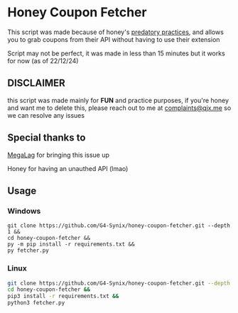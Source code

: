 # Honey Coupon Fetcher
This script was made because of honey's [predatory practices](https://www.youtube.com/watch?v=vc4yL3YTwWk), and allows you to grab coupons from their API without having to use their extension

Script may not be perfect, it was made in less than 15 minutes but it works for now (as of 22/12/24)

## DISCLAIMER
this script was made mainly for **FUN** and practice purposes, if you're honey and want me to delete this, please reach out to me at [complaints@qjx.me](mailto:complaints@qjx.me) so we can resolve any issues
## Special thanks to
[MegaLag](https://www.youtube.com/@MegaLag) for bringing this issue up

Honey for having an unauthed API (lmao)

## Usage
### Windows
```batch
git clone https://github.com/G4-Synix/honey-coupon-fetcher.git --depth 1 &&
cd honey-coupon-fetcher &&
py -m pip install -r requirements.txt &&
py fetcher.py
```
### Linux
```bash
git clone https://github.com/G4-Synix/honey-coupon-fetcher.git --depth 1 &&
cd honey-coupon-fetcher &&
pip3 install -r requirements.txt &&
python3 fetcher.py
```


